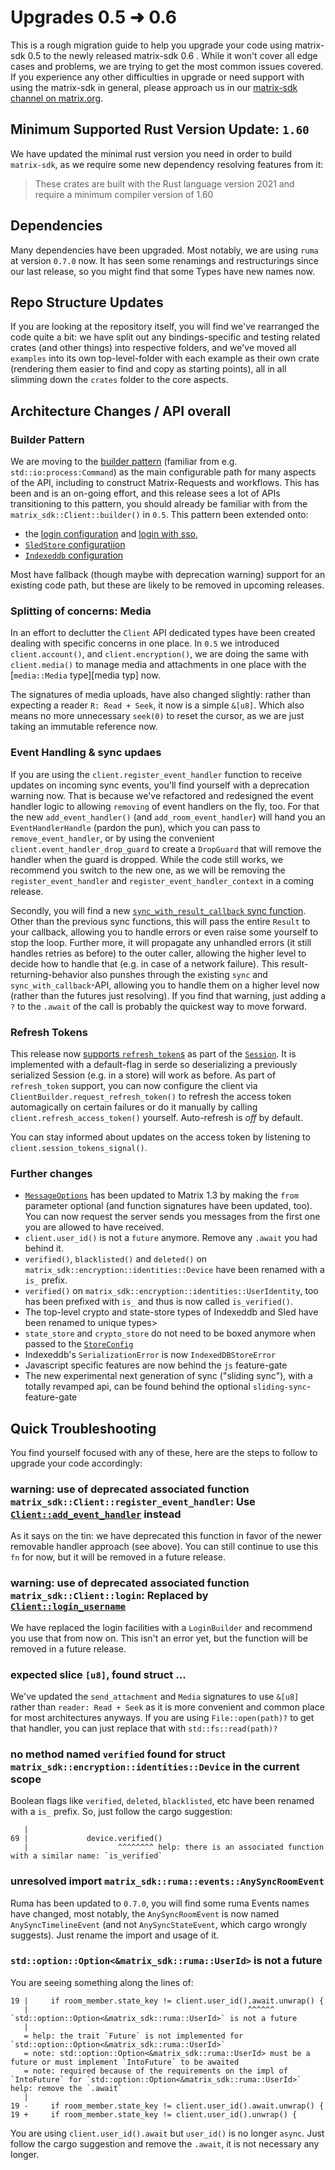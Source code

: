 # Upgrades 0.5 ➜ 0.6 

This is a rough migration guide to help you upgrade your code using matrix-sdk 0.5 to the newly released matrix-sdk 0.6 . While it won't cover all edge cases and problems, we are trying to get the most common issues covered. If you experience any other difficulties in upgrade or need support with using the matrix-sdk in general, please approach us in our [matrix-sdk channel on matrix.org][matrix-channel].

## Minimum Supported Rust Version Update: `1.60`

We have updated the minimal rust version you need in order to build `matrix-sdk`, as we require some new dependency resolving features from it:

>  These crates are built with the Rust language version 2021 and require a minimum compiler version of 1.60

## Dependencies

Many dependencies have been upgraded. Most notably, we are using `ruma`  at version `0.7.0` now. It has seen some renamings and restructurings since our last release, so you might find that some Types have new names now.

## Repo Structure Updates

If you are looking at the repository itself, you will find we've rearranged the code quite a bit: we have split out any bindings-specific and testing related crates (and other things) into respective folders, and we've moved all `examples` into its own top-level-folder with each example as their own crate (rendering them easier to find and copy as starting points), all in all slimming down the `crates` folder to the core aspects.


## Architecture Changes / API overall

### Builder Pattern

We are moving to the [builder pattern][] (familiar from e.g. `std::io:process:Command`) as the main configurable path for many aspects of the API, including to construct Matrix-Requests and workflows. This has been and is an on-going effort, and this release sees a lot of APIs transitioning to this pattern, you should already be familiar with from the `matrix_sdk::Client::builder()` in `0.5`. This pattern been extended onto:
 - the [login configuration][login builder] and [login with sso][ssologin builder],
 - [`SledStore` configuratiion][sled-store builder]
 - [`Indexeddb` configuration][indexeddb builder]

Most have fallback (though maybe with deprecation warning) support for an existing code path, but these are likely to be removed in upcoming releases.

### Splitting of concerns: Media

In an effort to declutter the `Client` API dedicated types have been created dealing with specific concerns in one place. In `0.5` we introduced `client.account()`, and `client.encryption()`, we are doing the same with `client.media()` to manage media and attachments in one place with the [`media::Media` type][media typ]  now.

The signatures of media uploads, have also changed slightly: rather than expecting a reader `R: Read + Seek`, it now is a simple `&[u8]`. Which also means no more unnecessary `seek(0)` to reset the cursor, as we are just taking an immutable reference now.

### Event Handling & sync updaes

If you are using the `client.register_event_handler` function to receive updates on incoming sync events, you'll find yourself with a deprecation warning now. That is because we've refactored and redesigned the event handler logic to allowing `removing` of event handlers on the fly, too. For that the new `add_event_handler()` (and `add_room_event_handler`) will hand you an `EventHandlerHandle` (pardon the pun), which you can pass to `remove_event_handler`, or by using the convenient `client.event_handler_drop_guard` to create a `DropGuard` that will remove the handler when the guard is dropped. While the code still works, we recommend you switch to the new one, as we will be removing the `register_event_handler` and `register_event_handler_context` in a coming release.

Secondly, you will find a new [`sync_with_result_callback` sync function][sync with result]. Other than the previous sync functions, this will pass the entire `Result` to your callback, allowing you to handle errors or even raise some yourself to stop the loop. Further more, it will propagate any unhandled errors (it still handles retries as before) to the outer caller, allowing the higher level to decide how to handle that (e.g. in case of a network failure). This result-returning-behavior also punshes through the existing `sync` and `sync_with_callback`-API, allowing you to handle them on a higher level now (rather than the futures just resolving). If you find that warning, just adding a `?` to the `.await` of the call is probably the quickest way to  move forward.

### Refresh Tokens

This release now [supports `refresh_token`s][refresh tokens PR] as part of the [`Session`][session]. It is implemented with a default-flag in serde so deserializing a previously serialized Session (e.g. in a store) will work as before. As part of `refresh_token` support, you can now configure the client via `ClientBuilder.request_refresh_token()` to refresh the access token automagically on certain failures or do it manually by calling `client.refresh_access_token()` yourself. Auto-refresh is _off_ by default.

You can stay informed about updates on the access token by listening to `client.session_tokens_signal()`.

### Further changes

 - [`MessageOptions`][message options] has been updated to Matrix 1.3 by making the `from` parameter optional (and function signatures have been updated, too). You can now request the server sends you messages from the first one you are allowed to have received.
 - `client.user_id()` is not a `future` anymore. Remove any `.await` you had behind it.
 - `verified()`, `blacklisted()` and `deleted()` on `matrix_sdk::encryption::identities::Device` have been renamed with a `is_` prefix.
 - `verified()` on `matrix_sdk::encryption::identities::UserIdentity`, too has been prefixed with `is_` and thus is now called `is_verified()`.
 - The top-level crypto and state-store types of Indexeddb and Sled have been renamed to unique types>
 - `state_store` and `crypto_store` do not need to be boxed anymore when passed to the [`StoreConfig`][store config]
 - Indexeddb's `SerializationError` is now `IndexedDBStoreError`
 - Javascript specific features are now behind the `js` feature-gate
 - The new experimental next generation of sync ("sliding sync"), with a totally revamped api, can be found behind the optional `sliding-sync`-feature-gate


## Quick Troubleshooting

You find yourself focused with any of these, here are the steps to follow to upgrade your code accordingly:

### warning: use of deprecated associated function `matrix_sdk::Client::register_event_handler`: Use [`Client::add_event_handler`](#method.add_event_handler) instead

As it says on the tin: we have deprecated this function in favor of the newer removable handler approach (see above). You can still continue to use this `fn` for now, but it will be removed in a future release.

### warning: use of deprecated associated function `matrix_sdk::Client::login`: Replaced by [`Client::login_username`](#method.login_username)

We have replaced the login facilities with a `LoginBuilder` and recommend you use that from now on. This isn't an error yet, but the function will be removed in a future release. 

### expected slice `[u8]`, found struct ...

We've updated the `send_attachment` and `Media` signatures to use `&[u8]` rather than `reader: Read + Seek` as it is more convenient and common place for most architectures anyways. If you are using `File::open(path)?` to get that handler, you can just replace that with `std::fs::read(path)?`

### no method named `verified` found for struct `matrix_sdk::encryption::identities::Device` in the current scope

Boolean flags like `verified`, `deleted`, `blacklisted`, etc have been renamed with a `is_` prefix. So, just follow the cargo suggestion:
```
   |
69 |             device.verified()
   |                    ^^^^^^^^ help: there is an associated function with a similar name: `is_verified`
 ```

 ### unresolved import `matrix_sdk::ruma::events::AnySyncRoomEvent`

 Ruma has been updated to `0.7.0`, you will find some ruma Events names have changed, most notably, the `AnySyncRoomEvent` is now named `AnySyncTimelineEvent` (and not `AnySyncStateEvent`, which cargo wrongly suggests). Just rename the import and usage of it.

### `std::option::Option<&matrix_sdk::ruma::UserId>` is not a future

You are seeing something along the lines of:
```
19 |     if room_member.state_key != client.user_id().await.unwrap() {
   |                                                 ^^^^^^ `std::option::Option<&matrix_sdk::ruma::UserId>` is not a future
   |
   = help: the trait `Future` is not implemented for `std::option::Option<&matrix_sdk::ruma::UserId>`
   = note: std::option::Option<&matrix_sdk::ruma::UserId> must be a future or must implement `IntoFuture` to be awaited
   = note: required because of the requirements on the impl of `IntoFuture` for `std::option::Option<&matrix_sdk::ruma::UserId>`
help: remove the `.await`
   |
19 -     if room_member.state_key != client.user_id().await.unwrap() {
19 +     if room_member.state_key != client.user_id().unwrap() {
```

You are using `client.user_id().await` but `user_id()` is no longer `async`. Just follow the cargo suggestion and remove the `.await`, it is not necessary any longer.


 [matrix-channel]: https://matrix.to/#/#matrix-rust-sdk:matrix.org
 [builder pattern]: https://doc.rust-lang.org/1.0.0/style/ownership/builders.html
 [login builder]: https://docs.rs/matrix-sdk/latest/matrix_sdk/struct.LoginBuilder.html
 [ssologin builder]: https://docs.rs/matrix-sdk/latest/matrix_sdk/struct.SsoLoginBuilder.html
 [sled-store builder]: https://docs.rs/matrix-sdk-sled/latest/matrix_sdk_sled/struct.SledStateStoreBuilder.html
 [indexeddb builder]: https://docs.rs/matrix-sdk-indexeddb/latest/matrix_sdk_indexeddb/struct.IndexeddbStateStoreBuilder.html
 [media type]: https://docs.rs/matrix-sdk/latest/matrix_sdk//media/struct.Media.html
 [sync with result]: https://docs.rs/matrix-sdk/latest/matrix_sdk/struct.Client.html#method.sync_with_result_callback
 [session]: https://docs.rs/matrix-sdk/latest/matrix_sdk/struct.Session.html
 [refresh tokens PR]: https://github.com/matrix-org/matrix-rust-sdk/pull/892
 [store config]:  https://docs.rs/matrix-sdk-base/latest/matrix_sdk_base/store/struct.StoreConfig.html
 [message options]: https://docs.rs/matrix-sdk/latest/matrix_sdk/room/struct.MessagesOptions.html
